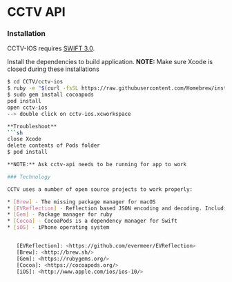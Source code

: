 # CCTV API

### Installation
CCTV-IOS requires [SWIFT 3.0](http://www.apple.com/swift/).

Install the dependencies to build application.
**NOTE:** Make sure Xcode is closed during these installations

```sh
$ cd CCTV/cctv-ios
$ ruby -e "$(curl -fsSL https://raw.githubusercontent.com/Homebrew/install/master/install)"
$ sudo gem install cocoapods
pod install
open cctv-ios
--> double click on cctv-ios.xcworkspace

**Troubleshoot** 
```sh
close Xcode
delete contents of Pods folder
$ pod install

**NOTE:** Ask cctv-api needs to be running for app to work

### Technology

CCTV uses a number of open source projects to work properly:

* [Brew] - The missing package manager for macOS
* [EVReflection] - Reflection based JSON encoding and decoding. Including support for NSDictionary, NSCoding, Printable, Hashable and Equatable
* [Gem] - Package manager for ruby
* [Cocoa] - CocoaPods is a dependency manager for Swift
* [iOS] - iPhone operating system


   [EVReflection]: <https://github.com/evermeer/EVReflection>
   [Brew]: <http://brew.sh/>
   [Gem]: <https://rubygems.org/>
   [Cocoa]: <https://cocoapods.org/>
   [iOS]: <http://www.apple.com/ios/ios-10/>
  